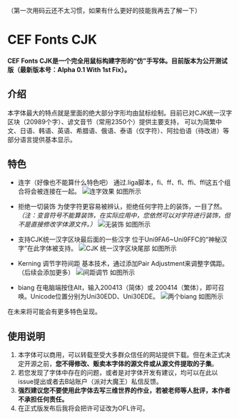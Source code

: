 （第一次用码云还不太习惯，如果有什么更好的技能我再去了解一下）

# CEF Fonts CJK

#### CEF Fonts CJK是一个完全用鼠标构建字形的“仿”手写体。目前版本为公开测试版（最新版本号：Alpha 0.1 With 1st Fix）。

## 介绍
 
本字体最大的特点就是里面的绝大部分字形均由鼠标绘制。目前已对CJK统一汉字区块（20989个字）、谚文音节（常用2350个）提供主要支持，
可以为简繁中文、日语、韩语、英语、希腊语、俄语、泰语（仅字符）、阿拉伯语（待改进）等部分语言提供基本显示。

## 特色 

- 连字（好像也不能算什么特色吧）
通过.liga脚本，fi、ff、fl、ffi、ffl这五个组合将会被连接在一起。
![连字效果 如图所示](https://images.gitee.com/uploads/images/2021/0727/161727_457d5a49_9504356.png "Eg01.png")

- 拒绝一切装饰
为使字符更容易被辨认，拒绝任何字符上的装饰，一目了然。
 _（注：变音符号不能算装饰，在实际应用中，您依然可以对字符进行装饰，但不是直接修改字体源文件。）_ 
![无装饰 如图所示](https://images.gitee.com/uploads/images/2021/0727/163957_d0394bdf_9504356.png "Eg02.png")

- 支持CJK统一汉字区块最后面的一些汉字
位于Uni9FA6~Uni9FFC的“神秘汉字”在此字体被支持。
![CJK 统一汉字区块尾部 如图所示](https://images.gitee.com/uploads/images/2021/0727/170103_e8e177af_9504356.png "EG03.png")

- Kerning 调节字符间距
基本技术，通过添加Pair Adjustment来调整字偶距。（后续会添加更多）
![间距调节 如图所示](https://images.gitee.com/uploads/images/2021/0727/172027_eb498ad5_9504356.png "EG04.png")

- biang
在电脑端按住Alt，输入200413（简体）或 200414（繁体），即可召唤。Unicode位置分别为Uni30EDD、Uni30EDE。
![两个biang 如图所示](https://images.gitee.com/uploads/images/2021/0727/172626_077f4d2d_9504356.png "Eg05.png")

在未来将可能会有更多特色呈现。

## 使用说明

1. 本字体可以商用，可以转载至受大多群众信任的网站提供下载。但在未正式决定开源之前，**您不得修改、贩卖本字体的源文件或从源文件提取的子集**。
2. 若您发现了字体中存在的问题，或者是对字体开发有建议，均可以在此以issue提出或者去B站账户（派对大魔王）私信反馈。
3. **强烈建议您不要使用此字体去写三维世界的作业，若被老师等人批评，本作者不承担任何责任。** 
4. 在正式版发布后我将会把许可证改为OFL许可。
